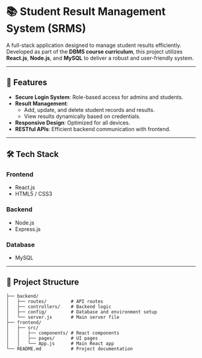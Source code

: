 # **📚 Student Result Management System (SRMS)**  

A full-stack application designed to manage student results efficiently. Developed as part of the **DBMS course curriculum**, this project utilizes **React.js**, **Node.js**, and **MySQL** to deliver a robust and user-friendly system.  

---

## **🌟 Features**  
- **Secure Login System**: Role-based access for admins and students.  
- **Result Management**:  
  - Add, update, and delete student records and results.  
  - View results dynamically based on credentials.  
- **Responsive Design**: Optimized for all devices.  
- **RESTful APIs**: Efficient backend communication with frontend.  

---

## **🛠️ Tech Stack**  

### **Frontend**  
- React.js  
- HTML5 / CSS3  

### **Backend**  
- Node.js  
- Express.js  

### **Database**  
- MySQL  

---

## **📂 Project Structure**  
```plaintext
├── backend/
│   ├── routes/         # API routes
│   ├── controllers/    # Backend logic
│   ├── config/         # Database and environment setup
│   └── server.js       # Main server file
├── frontend/
│   ├── src/
│   │   ├── components/ # React components
│   │   ├── pages/      # UI pages
│   │   └── App.js      # Main React app
└── README.md           # Project documentation
